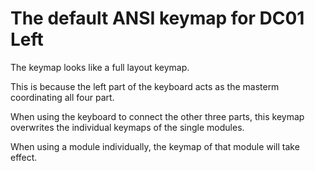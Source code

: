 # The default ANSI keymap for DC01 Left

The keymap looks like a full layout keymap.

This is because the left part of the keyboard acts as the masterm coordinating all four part.

When using the keyboard to connect the other three parts, this keymap overwrites the individual keymaps of the single modules.

When using a module individually, the keymap of that module will take effect.
